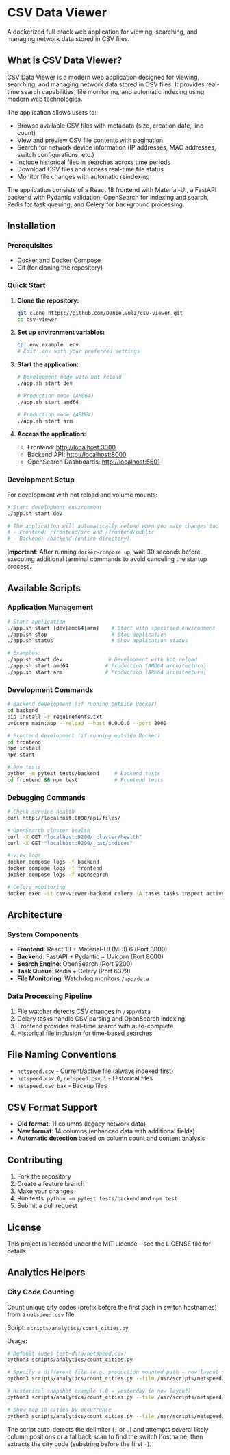 # CSV Data Viewer

A dockerized full-stack web application for viewing, searching, and managing network data stored in CSV files.

## What is CSV Data Viewer?

CSV Data Viewer is a modern web application designed for viewing, searching, and managing network data stored in CSV files. It provides real-time search capabilities, file monitoring, and automatic indexing using modern web technologies.

The application allows users to:

- Browse available CSV files with metadata (size, creation date, line count)
- View and preview CSV file contents with pagination
- Search for network device information (IP addresses, MAC addresses, switch configurations, etc.)
- Include historical files in searches across time periods
- Download CSV files and access real-time file status
- Monitor file changes with automatic reindexing

The application consists of a React 18 frontend with Material-UI, a FastAPI backend with Pydantic validation, OpenSearch for indexing and search, Redis for task queuing, and Celery for background processing.

## Installation

### Prerequisites
- [Docker](https://docs.docker.com/get-docker/) and [Docker Compose](https://docs.docker.com/compose/install/)
- Git (for cloning the repository)

### Quick Start

1. **Clone the repository:**
   ```bash
   git clone https://github.com/DanielVolz/csv-viewer.git
   cd csv-viewer
   ```

2. **Set up environment variables:**
   ```bash
   cp .env.example .env
   # Edit .env with your preferred settings
   ```

3. **Start the application:**
   ```bash
   # Development mode with hot reload
   ./app.sh start dev

   # Production mode (AMD64)
   ./app.sh start amd64

   # Production mode (ARM64)
   ./app.sh start arm
   ```

4. **Access the application:**
   - Frontend: [http://localhost:3000](http://localhost:3000)
   - Backend API: [http://localhost:8000](http://localhost:8000)
   - OpenSearch Dashboards: [http://localhost:5601](http://localhost:5601)

### Development Setup

For development with hot reload and volume mounts:

```bash
# Start development environment
./app.sh start dev

# The application will automatically reload when you make changes to:
# - Frontend: /frontend/src and /frontend/public
# - Backend: /backend (entire directory)
```

**Important**: After running `docker-compose up`, wait 30 seconds before executing additional terminal commands to avoid canceling the startup process.

## Available Scripts

### Application Management

```bash
# Start application
./app.sh start [dev|amd64|arm]    # Start with specified environment
./app.sh stop                     # Stop application
./app.sh status                   # Show application status

# Examples:
./app.sh start dev               # Development with hot reload
./app.sh start amd64            # Production (AMD64 architecture)
./app.sh start arm              # Production (ARM64 architecture)
```

### Development Commands

```bash
# Backend development (if running outside Docker)
cd backend
pip install -r requirements.txt
uvicorn main:app --reload --host 0.0.0.0 --port 8000

# Frontend development (if running outside Docker)
cd frontend
npm install
npm start

# Run tests
python -m pytest tests/backend     # Backend tests
cd frontend && npm test            # Frontend tests
```

### Debugging Commands

```bash
# Check service health
curl http://localhost:8000/api/files/

# OpenSearch cluster health
curl -X GET "localhost:9200/_cluster/health"
curl -X GET "localhost:9200/_cat/indices"

# View logs
docker compose logs -f backend
docker compose logs -f frontend
docker compose logs -f opensearch

# Celery monitoring
docker exec -it csv-viewer-backend celery -A tasks.tasks inspect active
```

## Architecture

### System Components
- **Frontend**: React 18 + Material-UI (MUI) 6 (Port 3000)
- **Backend**: FastAPI + Pydantic + Uvicorn (Port 8000)
- **Search Engine**: OpenSearch (Port 9200)
- **Task Queue**: Redis + Celery (Port 6379)
- **File Monitoring**: Watchdog monitors `/app/data`

### Data Processing Pipeline
1. File watcher detects CSV changes in `/app/data`
2. Celery tasks handle CSV parsing and OpenSearch indexing
3. Frontend provides real-time search with auto-complete
4. Historical file inclusion for time-based searches

## File Naming Conventions
- `netspeed.csv` - Current/active file (always indexed first)
- `netspeed.csv.0`, `netspeed.csv.1` - Historical files
- `netspeed.csv_bak` - Backup files

## CSV Format Support
- **Old format**: 11 columns (legacy network data)
- **New format**: 14 columns (enhanced data with additional fields)
- **Automatic detection** based on column count and content analysis

## Contributing

1. Fork the repository
2. Create a feature branch
3. Make your changes
4. Run tests: `python -m pytest tests/backend` and `npm test`
5. Submit a pull request

## License

This project is licensed under the MIT License - see the LICENSE file for details.

## Analytics Helpers

### City Code Counting

Count unique city codes (prefix before the first dash in switch hostnames) from a `netspeed.csv` file.

Script: `scripts/analytics/count_cities.py`

Usage:

```bash
# Default (uses test-data/netspeed.csv)
python3 scripts/analytics/count_cities.py

# Specify a different file (e.g. production mounted path - new layout current file)
python3 scripts/analytics/count_cities.py --file /usr/scripts/netspeed/data/netspeed/netspeed.csv

# Historical snapshot example (.0 = yesterday in new layout)
python3 scripts/analytics/count_cities.py --file /usr/scripts/netspeed/data/history/netspeed/netspeed.csv.0

# Show top 10 cities by occurrence
python3 scripts/analytics/count_cities.py --file /usr/scripts/netspeed/data/netspeed/netspeed.csv --top 10
```

The script auto-detects the delimiter (`;` or `,`) and attempts several likely column positions or a fallback scan to find the switch hostname, then extracts the city code (substring before the first `-`).
